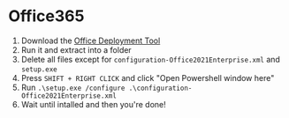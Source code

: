 # Office365

1) Download the [Office Deployment Tool](https://www.microsoft.com/en-us/download/details.aspx?id=49117)
2) Run it and extract into a folder
3) Delete all files except for `configuration-Office2021Enterprise.xml` and `setup.exe`
4) Press `SHIFT + RIGHT CLICK` and click "Open Powershell window here"
5) Run `.\setup.exe /configure .\configuration-Office2021Enterprise.xml`
6) Wait until intalled and then you're done!

